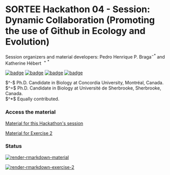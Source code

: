 # SORTEE Hackathon 04 - Session: Dynamic Collaboration (Promoting the use of Github in Ecology and Evolution)

Session organizers and material developers: Pedro Henrique P. Braga$^{-*}$ and Katherine Hébert $^{=*}$

[![badge](https://img.shields.io/static/v1?style=flat&label=&message=pedrohbraga&color=grey&logo=github)](https://github.com/pedrohbraga) [![badge](https://img.shields.io/static/v1?style=flat&label=&message=pedrohp_braga&color=grey&logo=twitter)](https://twitter.com/pedrohp_braga)
[![badge](https://img.shields.io/static/v1?style=flat&label=&message=katherinehebert&color=grey&logo=github)](https://github.com/katherinehebert) [![badge](https://img.shields.io/static/v1?style=flat&label=&message=hebert_kat&color=grey&logo=twitter)](https://twitter.com/hebert_kat)

<p style="margin : 0; padding-top:0;">
$^-$ Ph.D. Candidate in Biology at Concordia University, Montréal, Canada.<br>
$^=$ Ph.D. Candidate in Biology at Université de Sherbrooke, Sherbrooke, Canada.<br>
$^*$ Equally contributed.
</p>


### Access the material

[Material for this Hackathon's session](https://pedrohbraga.github.io/SORTEE-Hackathon-Dynamic-Collaboration/docs/dynamic_collaboration_material.html)

[Material for Exercise 2](https://pedrohbraga.github.io/SORTEE-Hackathon-Dynamic-Collaboration/docs/dynamic_collaboration_exercise_2.html)

### Status

[![render-rmarkdown-material](https://github.com/pedrohbraga/SORTEE-Hackathon-Dynamic-Collaboration/actions/workflows/render-rmd-material.yaml/badge.svg)](https://github.com/pedrohbraga/SORTEE-Hackathon-Dynamic-Collaboration/actions/workflows/render-rmd-material.yaml)

[![render-rmarkdown-exercise-2](https://github.com/pedrohbraga/SORTEE-Hackathon-Dynamic-Collaboration/actions/workflows/render-rmd-exercise-2.yaml/badge.svg)](https://github.com/pedrohbraga/SORTEE-Hackathon-Dynamic-Collaboration/actions/workflows/render-rmd-exercise-2.yaml)
